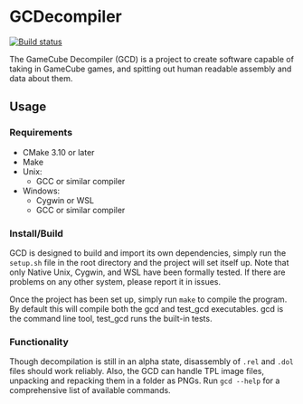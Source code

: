 # GCDecompiler

[![Build status](https://ci.appveyor.com/api/projects/status/doibev44ije1i8l9?svg=true)](https://ci.appveyor.com/project/CraftSpider/gcdecompiler)

The GameCube Decompiler (GCD) is a project to create software capable of taking in GameCube games,
and spitting out human readable assembly and data about them.

## Usage

### Requirements

- CMake 3.10 or later
- Make
- Unix:
  - GCC or similar compiler
- Windows:
  - Cygwin or WSL
  - GCC or similar compiler

### Install/Build

GCD is designed to build and import its own dependencies, simply run the `setup.sh` file in the root directory and the project will set itself up. Note that only Native Unix, Cygwin, and WSL have been formally tested. If there are problems on any other system, please report it in issues.

Once the project has been set up, simply run `make` to compile the program. By default this will compile both the gcd and test_gcd executables. gcd is the command line tool, test_gcd runs the built-in tests.

### Functionality

Though decompilation is still in an alpha state, disassembly of `.rel` and `.dol` files should work reliably. Also,
the GCD can handle TPL image files, unpacking and repacking them in a folder as PNGs. Run `gcd --help` for a
comprehensive list of available commands.
